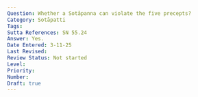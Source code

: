 ```yaml
---
Question: Whether a Sotāpanna can violate the five precepts?
Category: Sotāpatti
Tags:
Sutta References: SN 55.24
Answer: Yes.
Date Entered: 3-11-25
Last Revised:
Review Status: Not started
Level:
Priority:
Number: 
Draft: true
---
```

